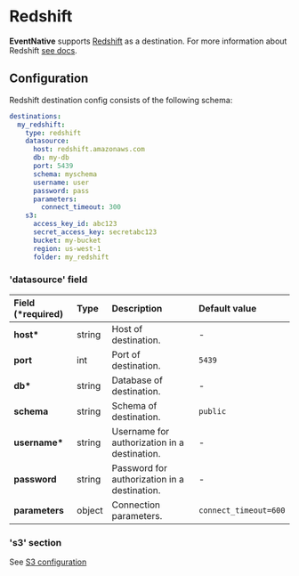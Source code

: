 # Redshift

**EventNative** supports [Redshift](https://aws.amazon.com/redshift) as a destination. For more information about Redshift [see docs](https://docs.aws.amazon.com/redshift/index.html).

## Configuration

Redshift destination config consists of the following schema:

```yaml
destinations:
  my_redshift:
    type: redshift
    datasource:
      host: redshift.amazonaws.com
      db: my-db
      port: 5439
      schema: myschema
      username: user
      password: pass
      parameters:
        connect_timeout: 300       
    s3:
      access_key_id: abc123
      secret_access_key: secretabc123
      bucket: my-bucket
      region: us-west-1
      folder: my_redshift
```

### 'datasource' field

| Field \(\*required\) | Type | Description | Default value |
| :--- | :--- | :--- | :--- |
| **host\*** | string | Host of destination. | - |
| **port** | int | Port of destination. | `5439` |
| **db\*** | string | Database of destination. | - |
| **schema** | string | Schema of destination. | `public` |
| **username\*** | string | Username for authorization in a destination. | - |
| **password** | string | Password for authorization in a destination. | - |
| **parameters** | object | Connection parameters. | `connect_timeout=600` |

### 's3' section

See [S3 configuration](/docs/destinations-configuration/s3)

